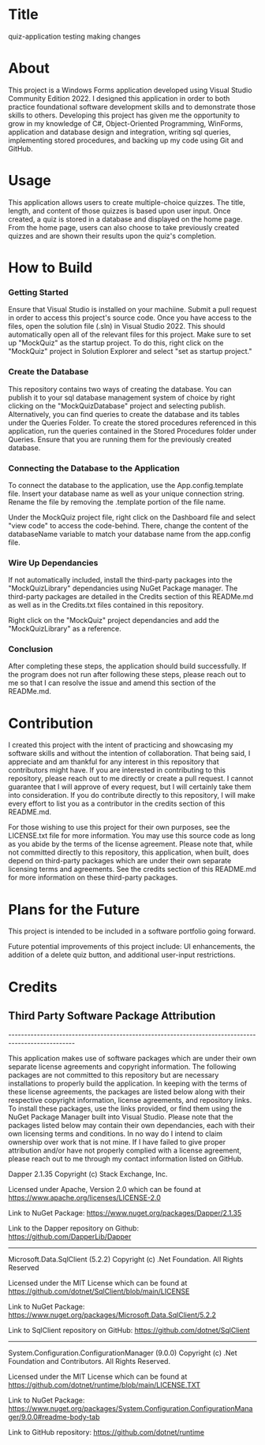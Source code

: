 # Title
  quiz-application testing making changes

# About
  
  This project is a Windows Forms application developed using Visual Studio Community Edition 2022. I designed this application in order to both practice foundational software development skills and to demonstrate those skills to others. Developing this project has given me the opportunity to grow in my knowledge of C#, Object-Oriented Programming, WinForms, application and database design and integration, writing sql queries, implementing stored procedures, and backing up my code using Git and GitHub.
  
# Usage 
  
  This application allows users to create multiple-choice quizzes. The title, length, and content of those quizzes is based upon user input. Once created, a quiz is stored in a database and displayed on the home page. From the home page, users can also choose to take previously created quizzes and are shown their results upon the quiz's completion. 

# How to Build

  <h3>Getting Started</h3>

  Ensure that Visual Studio is installed on your machiine. Submit a pull request in order to access this project's source code. Once you have access to the files, open the solution file (.sln) in Visual Studio 2022. This should automatically open all of the relevant files for this project. Make sure to set up "MockQuiz" as the startup project. To do this, right click on the "MockQuiz" project in Solution Explorer and select "set as startup project."

  <h3>Create the Database</h3>

  This repository contains two ways of creating the database. You can publish it to your sql database management system of choice by right clicking on the "MockQuizDatabase" project and selecting publish. Alternatively, you can find queries to create the database and its tables under the Queries Folder. To create the stored procedures referenced in this application, run the queries contained in the Stored Procedures folder under Queries. Ensure that you are running them for the previously created database. 

  <h3>Connecting the Database to the Application</h3>

  To connect the database to the application, use the App.config.template file. Insert your database name as well as your unique connection string. Rename the file by removing the .template portion of the file name. 

  Under the MockQuiz project file, right click on the Dashboard file and select "view code" to access the code-behind. There, change the content of the databaseName variable to match your database name from the app.config file. 

  <h3>Wire Up Dependancies</h3>

  If not automatically included, install the third-party packages into the "MockQuizLibrary" dependancies using NuGet Package manager. The third-party packages are detailed in the Credits section of this READMe.md as well as in the Credits.txt files contained in this repository.

  Right click on the "MockQuiz" project dependancies and add the "MockQuizLibrary" as a reference. 

  <h3>Conclusion</h3>

  After completing these steps, the application should build successfully. If the program does not run after following these steps, please reach out to me so that I can resolve the issue and amend this section of the READMe.md. 


# Contribution

  I created this project with the intent of practicing and showcasing my software skills and without the intention of collaboration. That being said, I appreciate and am thankful for any interest in this repository that contributors might have. If you are interested in contributing to this repository, please reach out to me directly or create a pull request. I cannot guarantee that I will approve of every request, but I will certainly take them into consideration. If you do contribute directly to this repository, I will make every effort to list you as a contributor in the credits section of this README.md. 

  For those wishing to use this project for their own purposes, see the LICENSE.txt file for more information. You may use this source code as long as you abide by the terms of the license agreement. Please note that, while not committed directly to this repository, this application, when built, does depend on third-party packages which are under their own separate licensing terms and agreements. See the credits section of this README.md for more information on these third-party packages. 

# Plans for the Future

  This project is intended to be included in a software portfolio going forward. 
  
  Future potential improvements of this project include: UI enhancements, the addition of a delete quiz button, and additional user-input restrictions. 

# Credits

<h2>Third Party Software Package Attribution</h2>
---------------------------------------------------------------------------------------------------

This application makes use of software packages which are under their own separate license agreements and copyright information. The following packages are not committed to this repository but are necessary installations to properly build the application. In keeping with the terms of these license agreements, the packages are listed below along with their respective copyright information, license agreements, and repository links. To install these packages, use the links provided, or find them using the NuGet Package Manager built into Visual Studio. Please note that the packages listed below may contain their own dependancies, each with their own licensing terms and conditions. In no way do I intend to claim ownership over work that is not mine. If I have failed to give proper attribution and/or have not properly complied with a license agreement, please reach out to me through my contact information listed on GitHub.


Dapper 2.1.35 Copyright (c) Stack Exchange, Inc.

Licensed under Apache, Version 2.0 which can be found at https://www.apache.org/licenses/LICENSE-2.0

Link to NuGet Package: https://www.nuget.org/packages/Dapper/2.1.35

Link to the Dapper repository on Github: https://github.com/DapperLib/Dapper

-----------------------------------------------------------------------------------------------------

Microsoft.Data.SqlClient (5.2.2) Copyright (c) .Net Foundation. All Rights Reserved

Licensed under the MIT License which can be found at https://github.com/dotnet/SqlClient/blob/main/LICENSE

Link to NuGet Package: https://www.nuget.org/packages/Microsoft.Data.SqlClient/5.2.2

Link to SqlClient repository on GitHub: https://github.com/dotnet/SqlClient

-----------------------------------------------------------------------------------------------------

System.Configuration.ConfigurationManager (9.0.0) Copyright (c) .Net Foundation and Contributors. All Rights Reserved.

Licensed under the MIT License which can be found at https://github.com/dotnet/runtime/blob/main/LICENSE.TXT

Link to NuGet Package: https://www.nuget.org/packages/System.Configuration.ConfigurationManager/9.0.0#readme-body-tab

Link to GitHub repository: https://github.com/dotnet/runtime














